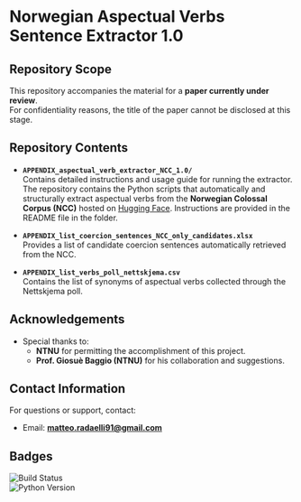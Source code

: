 # Norwegian Aspectual Verbs Sentence Extractor 1.0

## Repository Scope
This repository accompanies the material for a **paper currently under review**.  
For confidentiality reasons, the title of the paper cannot be disclosed at this stage.  

## Repository Contents
- **`APPENDIX_aspectual_verb_extractor_NCC_1.0/`**  
  Contains detailed instructions and usage guide for running the extractor.
  The repository contains the Python scripts that automatically and structurally extract aspectual verbs from the **Norwegian Colossal Corpus (NCC)** hosted on [Hugging Face](https://huggingface.co/).
  Instructions are provided in the README file in the folder.
  
- **`APPENDIX_list_coercion_sentences_NCC_only_candidates.xlsx`**  
  Provides a list of candidate coercion sentences automatically retrieved from the NCC.  

- **`APPENDIX_list_verbs_poll_nettskjema.csv`**  
  Contains the list of synonyms of aspectual verbs collected through the Nettskjema poll.  

## Acknowledgements
- Special thanks to:  
  - **NTNU** for permitting the accomplishment of this project.  
  - **Prof. Giosuè Baggio (NTNU)** for his collaboration and suggestions.  

## Contact Information
For questions or support, contact:  
- Email: **matteo.radaelli91@gmail.com**  

## Badges
![Build Status](https://img.shields.io/badge/build-passing-brightgreen)  
![Python Version](https://img.shields.io/badge/python-3.10%2B-blue)  
